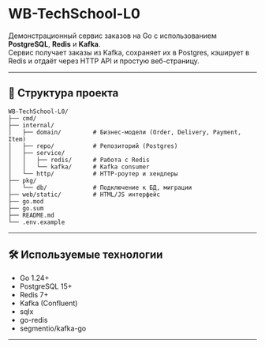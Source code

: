 # WB-TechSchool-L0

Демонстрационный сервис заказов на Go с использованием **PostgreSQL**, **Redis** и **Kafka**.  
Сервис получает заказы из Kafka, сохраняет их в Postgres, кэширует в Redis и отдаёт через HTTP API и простую веб-страницу.

---

## 📂 Структура проекта
```plaintext
WB-TechSchool-L0/
├── cmd/                
├── internal/
│   ├── domain/         # Бизнес-модели (Order, Delivery, Payment, Item)
│   ├── repo/           # Репозиторий (Postgres)
│   ├── service/
│   │   ├── redis/      # Работа с Redis
│   │   └── kafka/      # Kafka consumer
│   └── http/           # HTTP-роутер и хендлеры
├── pkg/
│   └── db/             # Подключение к БД, миграции
├── web/static/         # HTML/JS интерфейс
├── go.mod
├── go.sum
├── README.md
└── .env.example
```

---

## 🛠 Используемые технологии

- Go 1.24+
- PostgreSQL 15+
- Redis 7+
- Kafka (Confluent)
- sqlx
- go-redis
- segmentio/kafka-go

---
